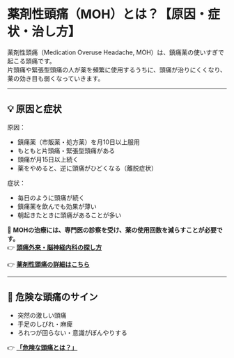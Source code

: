 # **薬剤性頭痛（MOH）とは？【原因・症状・治し方】**

薬剤性頭痛（Medication Overuse Headache, MOH）は、鎮痛薬の使いすぎで起こる頭痛です。  
片頭痛や緊張型頭痛の人が薬を頻繁に使用するうちに、頭痛が治りにくくなり、薬の効き目も弱くなっていきます。

---

## **💡 原因と症状**
原因：  
- 鎮痛薬（市販薬・処方薬）を月10日以上服用  
- もともと片頭痛・緊張型頭痛がある  
- 頭痛が月15日以上続く  
- 薬をやめると、逆に頭痛がひどくなる（離脱症状）  

症状：  
- 毎日のように頭痛が続く  
- 鎮痛薬を飲んでも効果が薄い  
- 朝起きたときに頭痛があることが多い  

📌 **MOHの治療には、専門医の診察を受け、薬の使用回数を減らすことが必要です。**  
👉 **[頭痛外来・脳神経内科の探し方](../doctors/find_doctor.md)**

👉 **[薬剤性頭痛の詳細はこちら](rebound_headache_detail.md)**

---

## **🚨 危険な頭痛のサイン**
- 突然の激しい頭痛  
- 手足のしびれ・麻痺  
- ろれつが回らない・意識がぼんやりする  

👉 **[「危険な頭痛とは？」](../dangerous_headache/emergency.md)**
